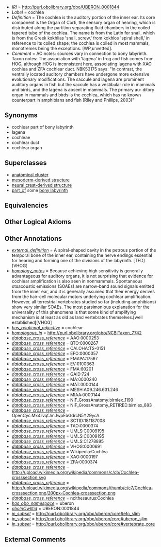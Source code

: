  * *IRI* = http://purl.obolibrary.org/obo/UBERON_0001844
 * *Label* = cochlea
 * *Definition* = The cochlea is the auditory portion of the inner ear. Its core component is the Organ of Corti, the sensory organ of hearing, which is distributed along the partition separating fluid chambers in the coiled tapered tube of the cochlea. The name is from the Latin for snail, which is from the Greek kokhlias 'snail, screw,' from kokhlos 'spiral shell,' in reference to its coiled shape; the cochlea is coiled in most mammals, monotremes being the exceptions. [WP,unvetted].
 * *Comment* = AO notes: sources vary in connection to bony labyrinth. Taxon notes: The association with 'lagena' in frog and fish comes from HOG, although HOG is inconsistent here, associating lagena with XAO cochlea and ZFA cochlear duct. NBK53175 says:  "In contrast, the ventrally located auditory chambers have undergone more extensive evolutionary modifications. The saccule and lagena are prominent auditory organs in fish but the saccule has a vestibular role in mammals and birds, and the lagena is absent in mammals. The primary au- ditory organ in mammals and birds is the cochlea, which has no known counterpart in amphibians and fish (Riley and Phillips, 2003)"

## Synonyms

 * cochlear part of bony labyrinth
 * lagena
 * cochleae
 * cochlear duct
 * cochlear organ

## Superclasses

 * [anatomical cluster](../../UBERON/77/UBERON_0000477.md)
 * [mesoderm-derived structure](../../UBERON/20/UBERON_0004120.md)
 * [neural crest-derived structure](../../UBERON/13/UBERON_0010313.md)
 * [part_of](../../BFO/50/BFO_0000050.md) some [bony labyrinth](../../UBERON/39/UBERON_0001839.md)

## Equivalencies


## Other Logical Axioms


## Other Annotations

 * *[external_definition](../../UBPROP/01/UBPROP_0000001.md)* = A spiral-shaped cavity in the petrous portion of the temporal bone of the inner ear, containing the nerve endings essential for hearing and forming one of the divisions of the labyrinth. [TFD][VHOG]
 * *[homology_notes](../../UBPROP/03/UBPROP_0000003.md)* = Because achieving high sensitivity is generally advantageous for auditory organs, it is not surprising that evidence for cochlear amplification is also seen in nonmammals. Spontaneous otoacoustic emissions (SOAEs) are narrow-band sound signals emitted from the inner ear, and it is generally assumed that their energy derives from the hair-cell molecular motors underlying cochlear amplification. However, all terrestrial vertebrates studied so far (including amphibians) show very similar SOAEs. The most parsimonious explanation for the universality of this phenomena is that some kind of amplifying mechanism is at least as old as land vertebrates themselves.[well established][VHOG]
 * *[has_relational_adjective](../../UBPROP/07/UBPROP_0000007.md)* = cochlear
 * *[homologous_in](../../core#homologous/in/core#homologous_in.md)* = http://purl.obolibrary.org/obo/NCBITaxon_7742
 * *[database_cross_reference](../../ef/oboInOwl#hasDbXref.md)* = AAO:0000253
 * *[database_cross_reference](../../ef/oboInOwl#hasDbXref.md)* = BTO:0000267
 * *[database_cross_reference](../../ef/oboInOwl#hasDbXref.md)* = CALOHA:TS-0151
 * *[database_cross_reference](../../ef/oboInOwl#hasDbXref.md)* = EFO:0000357
 * *[database_cross_reference](../../ef/oboInOwl#hasDbXref.md)* = EMAPA:17597
 * *[database_cross_reference](../../ef/oboInOwl#hasDbXref.md)* = EV:0100363
 * *[database_cross_reference](../../ef/oboInOwl#hasDbXref.md)* = FMA:60201
 * *[database_cross_reference](../../ef/oboInOwl#hasDbXref.md)* = GAID:724
 * *[database_cross_reference](../../ef/oboInOwl#hasDbXref.md)* = MA:0000240
 * *[database_cross_reference](../../ef/oboInOwl#hasDbXref.md)* = MAT:0000144
 * *[database_cross_reference](../../ef/oboInOwl#hasDbXref.md)* = MESH:A09.246.631.246
 * *[database_cross_reference](../../ef/oboInOwl#hasDbXref.md)* = MIAA:0000144
 * *[database_cross_reference](../../ef/oboInOwl#hasDbXref.md)* = NIF_GrossAnatomy:birnlex_1190
 * *[database_cross_reference](../../ef/oboInOwl#hasDbXref.md)* = NIF_GrossAnatomy_RETIRED:birnlex_883
 * *[database_cross_reference](../../ef/oboInOwl#hasDbXref.md)* = OpenCyc:Mx4rvqfJmJwpEbGdrcN5Y29ycA
 * *[database_cross_reference](../../ef/oboInOwl#hasDbXref.md)* = SCTID:181187008
 * *[database_cross_reference](../../ef/oboInOwl#hasDbXref.md)* = TAO:0000374
 * *[database_cross_reference](../../ef/oboInOwl#hasDbXref.md)* = UMLS:C0009195
 * *[database_cross_reference](../../ef/oboInOwl#hasDbXref.md)* = UMLS:C0009195
 * *[database_cross_reference](../../ef/oboInOwl#hasDbXref.md)* = UMLS:C1278895
 * *[database_cross_reference](../../ef/oboInOwl#hasDbXref.md)* = VHOG:0000691
 * *[database_cross_reference](../../ef/oboInOwl#hasDbXref.md)* = Wikipedia:Cochlea
 * *[database_cross_reference](../../ef/oboInOwl#hasDbXref.md)* = XAO:0000197
 * *[database_cross_reference](../../ef/oboInOwl#hasDbXref.md)* = ZFA:0000374
 * *[database_cross_reference](../../ef/oboInOwl#hasDbXref.md)* = http://upload.wikimedia.org/wikipedia/commons/c/cb/Cochlea-crosssection.svg
 * *[database_cross_reference](../../ef/oboInOwl#hasDbXref.md)* = http://upload.wikimedia.org/wikipedia/commons/thumb/c/c7/Cochlea-crosssection.png/200px-Cochlea-crosssection.png
 * *[database_cross_reference](../../ef/oboInOwl#hasDbXref.md)* = ncithesaurus:Cochlea
 * *[has_obo_namespace](../../ce/oboInOwl#hasOBONamespace.md)* = uberon
 * *[oboInOwl#id](../../id/oboInOwl#id.md)* = UBERON:0001844
 * *[in_subset](../../et/oboInOwl#inSubset.md)* = http://purl.obolibrary.org/obo/uberon/core#efo_slim
 * *[in_subset](../../et/oboInOwl#inSubset.md)* = http://purl.obolibrary.org/obo/uberon/core#uberon_slim
 * *[in_subset](../../et/oboInOwl#inSubset.md)* = http://purl.obolibrary.org/obo/uberon/core#vertebrate_core

## External Comments

